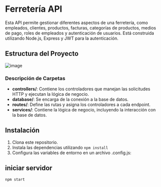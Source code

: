 # Ferretería API

Esta API permite gestionar diferentes aspectos de una ferretería, como empleados, clientes, productos, facturas, categorías de productos, medios de pago, roles de empleados y autenticación de usuarios. Está construida utilizando Node.js, Express y JWT para la autenticación.

## Estructura del Proyecto
![image](https://github.com/user-attachments/assets/d5ed0239-a5bc-41da-aff5-4c29d7d470b3)

### Descripción de Carpetas

- **controllers/**: Contiene los controladores que manejan las solicitudes HTTP y ejecutan la lógica de negocio.
- **database/**: Se encarga de la conexión a la base de datos.
- **routes/**: Define las rutas y asigna los controladores a cada endpoint.
- **services/**: Contiene la lógica de negocio, incluyendo la interacción con la base de datos.

## Instalación

1. Clona este repositorio.
2. Instala las dependencias utilizando `npm install`
3. Configura las variables de entorno en un archivo .config.js:

## iniciar servidor
 `npm start`


